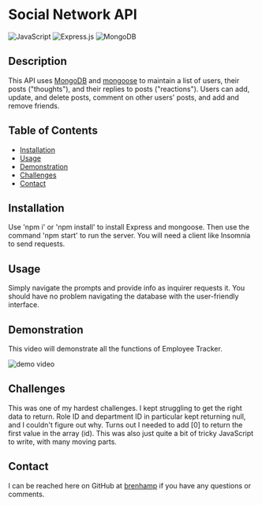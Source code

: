 # Social Network API

![JavaScript](https://img.shields.io/badge/JavaScript-323330?style=for-the-badge&logo=javascript&logoColor=F7DF1E)
![Express.js](	https://img.shields.io/badge/Express.js-404D59?style=for-the-badge)
![MongoDB](https://img.shields.io/badge/MongoDB-4EA94B?style=for-the-badge&logo=mongodb&logoColor=white)

## Description

This API uses [MongoDB](https://www.mongodb.com/) and [mongoose](https://mongoosejs.com/) to maintain a list of users, their posts ("thoughts"), and their replies to posts ("reactions"). Users can add, update, and delete posts, comment on other users' posts, and add and remove friends.

## Table of Contents

- [Installation](#installation)
- [Usage](#usage)
- [Demonstration](#demonstration)
- [Challenges](#challenges)
- [Contact](#contact)

## Installation

Use 'npm i' or 'npm install' to install Express and mongoose. Then use the command 'npm start' to run the server. You will need a client like Insomnia to send requests.

## Usage

Simply navigate the prompts and provide info as inquirer requests it. You should have no problem navigating the database with the user-friendly interface.

## Demonstration

This video will demonstrate all the functions of Employee Tracker.

![demo video](./assets/employee-tracker-demo.gif)

## Challenges

This was one of my hardest challenges. I kept struggling to get the right data to return. Role ID and department ID in particular kept returning null, and I couldn't figure out why. Turns out I needed to add [0] to return the first value in the array (id). This was also just quite a bit of tricky JavaScript to write, with many moving parts.

## Contact

I can be reached here on GitHub at [brenhamp](https://github.com/brenhamp) if you have any questions or comments.